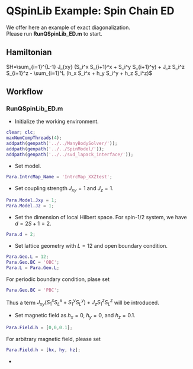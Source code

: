 # QSpinLib Example\: Spin Chain ED
We offer here an example of exact diagonalization. \
Please run **RunQSpinLib_ED.m** to start.

## Hamiltonian ##
$H=\sum_{i=1}^{L-1} J_{xy} (S_i^x S_{i+1}^x + S_i^y S_{i+1}^y) + J_z S_i^z S_{i+1}^z - \sum_{i=1}^L (h_x S_i^x + h_y S_i^y + h_z S_i^z)$

## Workflow ##

### RunQSpinLib_ED.m ###
* Initialize the working environment.
```matlab
clear; clc;
maxNumCompThreads(4);
addpath(genpath('../../ManyBodySolver/'));
addpath(genpath('../../SpinModel/'));
addpath(genpath('../../svd_lapack_interface/'));
```
* Set model.
```matlab
Para.IntrcMap_Name = 'IntrcMap_XXZtest';
```
* Set coupling strength $J_{xy}=1$ and $J_z=1$.
```matlab
Para.Model.Jxy = 1; 
Para.Model.Jz = 1;
```

* Set the dimension of local Hilbert space. For spin-1/2 system, we have $d=2S+1=2$.
```matlab
Para.d = 2;
```
* Set lattice geometry with $L=12$ and open boundary condition.
```matlab
Para.Geo.L = 12;
Para.Geo.BC = 'OBC';
Para.L = Para.Geo.L;
```
For periodic boundary condition, plase set
```matlab
Para.Geo.BC = 'PBC';
```
Thus a term $J_{xy} (S_1^x S_{L}^x + S_1^y S_{L}^y) + J_z S_1^z S_{L}^z$ will be introduced.

* Set magnetic field as $h_x=0$, $h_y=0$, and $h_z=0.1$.
```matlab
Para.Field.h = [0,0,0.1];
```
For arbitrary magnetic field, please set
```matlab
Para.Field.h = [hx, hy, hz];
```

*
